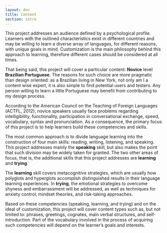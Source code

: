 ```yaml
---
layout: doc
title: Content
section: intro
---
```


This project addresses an audience defined by a psychological profile. Learners with the outlined characteristics exist in different countries and may be willing to learn a diverse array of languages, for different reasons, with unique goals in mind. Customization is the main philosophy behind this approach to learning, therefore different cases should be considered at all times.

That being said, this project will cover a particular content: **Novice** level **Brazilian Portuguese**. The reasons for such choice are more pragmatic than design oriented: as a Brazilian living in New York, not only am I a content wise expert, it is also simple to find potential users and testers. Any person willing to learn a little Portuguese may benefit from contributing to my design process.

According to the American Council on the Teaching of Foreign Languages (ACTFL, 2012), novice speakers usually face problems regarding intelligibility, functionality, participation in conversational exchange, speed, vocabulary, syntax and pronunciation. As a consequence, the primary focus of this project is to help learners build these competencies and skills.

The most common approach is to divide language learning into the construction of four main skills: reading, writing, listening, and speaking. This project addresses mainly the **speaking** skill, but also makes the point that such division may be widely taken for granted. The two other areas of focus, that is, the additional skills that this project addresses are **learning** and **trying**.

The **learning** skill covers metacognitive strategies, which are usually how polyglots and hyperglots accomplish distinguished results in their language learning experiences. In **trying**, the emotional strategies to overcome shyness and embarrassment will be addressed, as well as techniques for anxiety control, mindset theories, and risk-taking approaches.

Based on these competencies (speaking, learning, and trying) and on the ideal of customization, this project will cover content types such as, but not limited to: phrases, greetings, cognates, main verbal structures, and self-introduction. Part of the vocabulary involved in the process of acquiring such competencies will depend on the learner’s goals and interests.